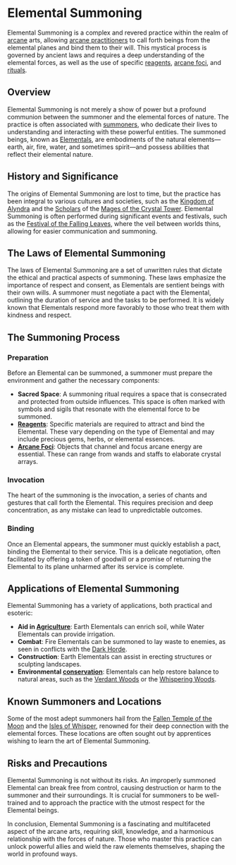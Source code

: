 # Elemental Summoning

Elemental Summoning is a complex and revered practice within the realm of [arcane](arcane.md) arts, allowing [arcane practitioners](arcane%20practitioners.md) to call forth beings from the elemental planes and bind them to their will. This mystical process is governed by ancient laws and requires a deep understanding of the elemental forces, as well as the use of specific [reagents](reagents.md), [arcane foci](arcane%20foci.md), and [rituals](rituals.md).

## Overview

Elemental Summoning is not merely a show of power but a profound communion between the summoner and the elemental forces of nature. The practice is often associated with [summoners](summoners.md), who dedicate their lives to understanding and interacting with these powerful entities. The summoned beings, known as [Elementals](Elementals.md), are embodiments of the natural elements—earth, air, fire, water, and sometimes spirit—and possess abilities that reflect their elemental nature.

## History and Significance

The origins of Elemental Summoning are lost to time, but the practice has been integral to various cultures and societies, such as the [Kingdom of Alyndra](Kingdom%20of%20Alyndra.md) and the [Scholars](Scholars.md) of the [Mages of the Crystal Tower](Mages%20of%20the%20Crystal%20Tower.md). Elemental Summoning is often performed during significant events and festivals, such as the [Festival of the Falling Leaves](Festival%20of%20the%20Falling%20Leaves.md), where the veil between worlds thins, allowing for easier communication and summoning.

## The Laws of Elemental Summoning

The laws of Elemental Summoning are a set of unwritten rules that dictate the ethical and practical aspects of summoning. These laws emphasize the importance of respect and consent, as Elementals are sentient beings with their own wills. A summoner must negotiate a pact with the Elemental, outlining the duration of service and the tasks to be performed. It is widely known that Elementals respond more favorably to those who treat them with kindness and respect.

## The Summoning Process

### Preparation

Before an Elemental can be summoned, a summoner must prepare the environment and gather the necessary components:

- **Sacred Space**: A summoning ritual requires a space that is consecrated and protected from outside influences. This space is often marked with symbols and sigils that resonate with the elemental force to be summoned.
- **[Reagents](Reagents.md)**: Specific materials are required to attract and bind the Elemental. These vary depending on the type of Elemental and may include precious gems, herbs, or elemental essences.
- **[Arcane Foci](Arcane%20Foci.md)**: Objects that channel and focus arcane energy are essential. These can range from wands and staffs to elaborate crystal arrays.

### Invocation

The heart of the summoning is the invocation, a series of chants and gestures that call forth the Elemental. This requires precision and deep concentration, as any mistake can lead to unpredictable outcomes.

### Binding

Once an Elemental appears, the summoner must quickly establish a pact, binding the Elemental to their service. This is a delicate negotiation, often facilitated by offering a token of goodwill or a promise of returning the Elemental to its plane unharmed after its service is complete.

## Applications of Elemental Summoning

Elemental Summoning has a variety of applications, both practical and esoteric:

- **Aid in [Agriculture](Agriculture.md)**: Earth Elementals can enrich soil, while Water Elementals can provide irrigation.
- **Combat**: Fire Elementals can be summoned to lay waste to enemies, as seen in conflicts with the [Dark Horde](Dark%20Horde.md).
- **Construction**: Earth Elementals can assist in erecting structures or sculpting landscapes.
- **Environmental [conservation](conservation.md)**: Elementals can help restore balance to natural areas, such as the [Verdant Woods](Verdant%20Woods.md) or the [Whispering Woods](Whispering%20Woods.md).

## Known Summoners and Locations

Some of the most adept summoners hail from the [Fallen Temple of the Moon](Fallen%20Temple%20of%20the%20Moon.md) and the [Isles of Whisper](Isles%20of%20Whisper.md), renowned for their deep connection with the elemental forces. These locations are often sought out by apprentices wishing to learn the art of Elemental Summoning.

## Risks and Precautions

Elemental Summoning is not without its risks. An improperly summoned Elemental can break free from control, causing destruction or harm to the summoner and their surroundings. It is crucial for summoners to be well-trained and to approach the practice with the utmost respect for the Elemental beings.

In conclusion, Elemental Summoning is a fascinating and multifaceted aspect of the arcane arts, requiring skill, knowledge, and a harmonious relationship with the forces of nature. Those who master this practice can unlock powerful allies and wield the raw elements themselves, shaping the world in profound ways.